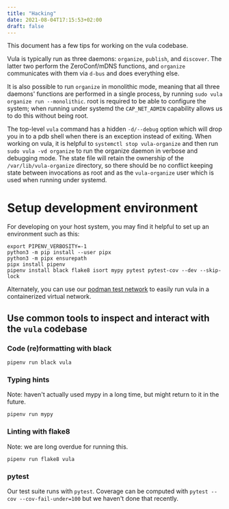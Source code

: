 ```yaml
---
title: "Hacking"
date: 2021-08-04T17:15:53+02:00
draft: false
---
```


This document has a few tips for working on the vula codebase.

Vula is typically run as three daemons: `organize`, `publish`, and `discover`.
The latter two perform the ZeroConf/mDNS functions, and `organize` communicates
with them via `d-bus` and does everything else.

It is also possible to run `organize` in monolithic mode, meaning that all
three daemons' functions are performed in a single process, by running `sudo
vula organize run --monolithic`. root is required to be able to configure the
system; when running under systemd the `CAP_NET_ADMIN` capability allows us to
do this without being root.

The top-level `vula` command has a hidden `-d/--debug` option which will drop
you in to a pdb shell when there is an exception instead of exiting. When
working on vula, it is helpful to `systemctl stop vula-organize` and then run
`sudo vula -vd organize` to run the organize daemon in verbose and debugging
mode. The state file will retain the ownership of the `/var/lib/vula-organize`
directory, so there should be no conflict keeping state between invocations as
root and as the `vula-organize` user which is used when running under systemd.

# Setup development environment

For developing on your host system, you may find it helpful to set up an environment such as this:

```
export PIPENV_VERBOSITY=-1
python3 -m pip install --user pipx
python3 -m pipx ensurepath
pipx install pipenv
pipenv install black flake8 isort mypy pytest pytest-cov --dev --skip-lock
```

Alternately, you can use our
[podman test network](https://codeberg.org/vula/vula/src/branch/main/podman/README.md)
to easily run vula in a containerized virtual network.

## Use common tools to inspect and interact with the `vula` codebase

### Code (re)formatting with black

```
pipenv run black vula
```

### Typing hints

Note: haven't actually used mypy in a long time, but might return to it in the future.

```
pipenv run mypy
```

### Linting with flake8

Note: we are long overdue for running this.

```
pipenv run flake8 vula
```

### pytest

Our test suite runs with `pytest`. Coverage can be computed with `pytest --cov
--cov-fail-under=100` but we haven't done that recently.


